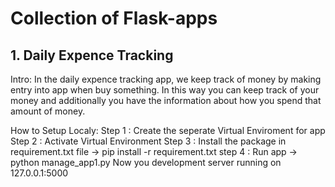 # Collection of Flask-apps

## 1. Daily Expence Tracking

  Intro:
      In the daily expence tracking app, we keep track of money by making entry into app when buy something.
      In this way you can keep track of your money and additionally you have the information about how you spend that amount of money.
 
  How to Setup Localy:
    Step 1 : Create the seperate Virtual Enviroment for app
    Step 2 : Activate Virtual Environment
    Step 3 : Install the package in requirement.txt file -> pip install -r requirement.txt
    step 4 : Run app -> python manage_app1.py
    Now you development server running on 127.0.0.1:5000
